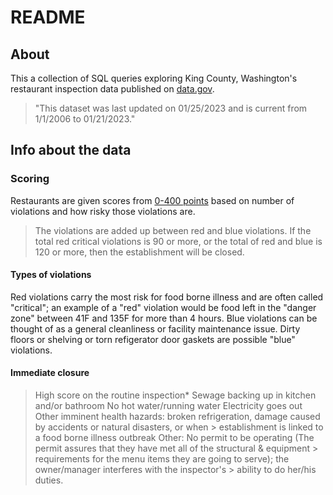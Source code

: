 # README

## About 

This a collection of SQL queries exploring King County, Washington's restaurant inspection data published on [data.gov](https://catalog.data.gov/dataset/food-establishment-inspection-data).
> "This dataset was last updated on 01/25/2023 and is current from 1/1/2006 to 01/21/2023."

## Info about the data

### Scoring

Restaurants are given scores from [0-400 points](https://kingcounty.gov/depts/health/environmental-health/food-safety/inspection-system/closure-decision.aspx) based on number of violations and how risky those violations are.
> The violations are added up between red and blue violations. If the total red critical violations is 90 or more, or the total of red and blue is 120 or more, then the establishment will be closed.

#### Types of violations

Red violations carry the most risk for food borne illness and are often called "critical"; an example of a "red" violation would be food left in the "danger zone" between 41F and 135F for more than 4 hours. Blue violations can be thought of as a general cleanliness or facility maintenance issue. Dirty floors or shelving or torn refigerator door gaskets are possible "blue" violations.

#### Immediate closure

> High score on the routine inspection*
> Sewage backing up in kitchen and/or bathroom
> No hot water/running water
> Electricity goes out
> Other imminent health hazards: broken refrigeration, damage caused by accidents or natural disasters, or when > establishment is linked to a food borne illness outbreak
> Other: No permit to be operating (The permit assures that they have met all of the structural & equipment > requirements for the menu items they are going to serve); the owner/manager interferes with the inspector's > ability to do her/his duties.
